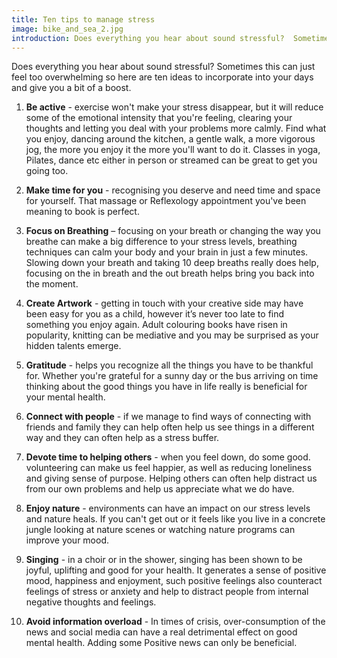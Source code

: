 ```yaml
---
title: Ten tips to manage stress
image: bike_and_sea_2.jpg
introduction: Does everything you hear about sound stressful?  Sometimes this can just feel too overwhelming so here are ten ideas to incorporate into your days and give you a bit of a boost.
---
```

Does everything you hear about sound stressful?  Sometimes this can just feel too overwhelming so here are ten ideas to incorporate into your days and give you a bit of a boost.

1. **Be active** - exercise won't make your stress disappear, but it will reduce some of the emotional intensity that you're feeling, clearing your thoughts and letting you deal with your problems more calmly. Find what you enjoy, dancing around the kitchen, a gentle walk, a more vigorous jog, the more you enjoy it the more you'll want to do it. Classes in yoga, Pilates, dance etc either in person or streamed can be great to get you going too.

2. **Make time for you** - recognising you deserve and need time and space for yourself. That massage or Reflexology appointment you've been meaning to book is perfect. 

3. **Focus on Breathing** – focusing on your breath or changing the way you breathe can make a big difference to your stress levels, breathing techniques can calm your body and your brain in just a few minutes. Slowing down your breath and taking 10 deep breaths really does help, focusing on the in breath and the out breath helps bring you back into the moment.

4. **Create Artwork** - getting in touch with your creative side may have been easy for you as a child, however it’s never too late to find something you enjoy again. Adult colouring books have risen in popularity, knitting can be mediative and you may be surprised as your hidden talents emerge. 

5. **Gratitude** - helps you recognize all the things you have to be thankful for. Whether you're grateful for a sunny day or the bus arriving on time thinking about the good things you have in life really is beneficial for your mental health.  

6. **Connect with people** - if we manage to find ways of connecting with friends and family they can help often help us see things in a different way and they can often help as a stress buffer. 

7. **Devote time to helping others** - when you feel down, do some good. volunteering can make us feel happier, as well as reducing loneliness and giving sense of purpose. Helping others can often help distract us from our own problems and help us appreciate what we do have.

8. **Enjoy nature** - environments can have an impact on our stress levels and nature heals. If you can't get out or it feels like you live in a concrete jungle looking at nature scenes or watching nature programs can improve your mood.

9. **Singing** - in a choir or in the shower, singing has been shown to be joyful, uplifting and good for your health. It generates a sense of positive mood, happiness and enjoyment, such positive feelings also counteract feelings of stress or anxiety and help to distract people from internal negative thoughts and feelings.

10. **Avoid information overload** - In times of crisis, over-consumption of the news and social media can have a real detrimental effect on good mental health. Adding some Positive news can only be beneficial.
